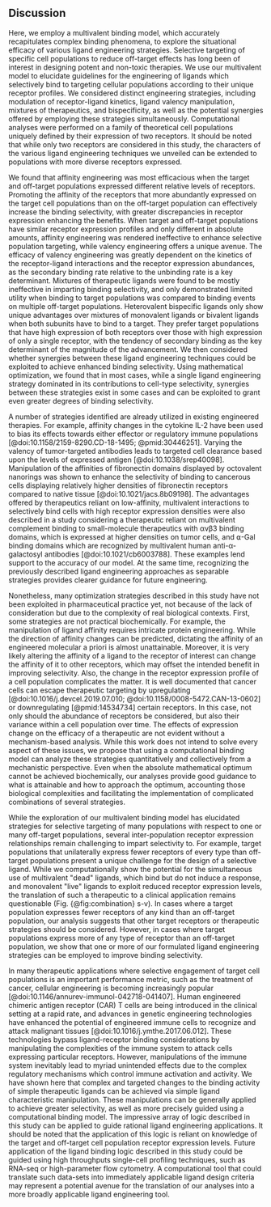 ## Discussion

<!-- Summary. -->

Here, we employ a multivalent binding model, which accurately recapitulates complex binding phenomena, to explore the situational efficacy of various ligand engineering strategies. Selective targeting of specific cell populations to reduce off-target effects has long been of interest in designing potent and non-toxic therapies. We use our multivalent model to elucidate guidelines for the engineering of ligands which selectively bind to targeting cellular populations according to their unique receptor profiles. We considered distinct engineering strategies, including modulation of receptor-ligand kinetics, ligand valency manipulation, mixtures of therapeutics, and bispecificity, as well as the potential synergies offered by employing these strategies simultaneously. Computational analyses were performed on a family of theoretical cell populations uniquely defined by their expression of two receptors. It should be noted that while only two receptors are considered in this study, the characters of the various ligand engineering techniques we unveiled can be extended to populations with more diverse receptors expressed.

We found that affinity engineering was most efficacious when the target and off-target populations expressed different relative levels of receptors. Promoting the affinity of the receptors that more abundantly expressed on the target cell populations than on the off-target population can effectively increase the binding selectivity, with greater discrepancies in receptor expression enhancing the benefits. When target and off-target populations have similar receptor expression profiles and only different in absolute amounts, affinity engineering was rendered ineffective to enhance selective population targeting, while valency engineering offers a unique avenue. The efficacy of valency engineering was greatly dependent on the kinetics of the receptor-ligand interactions and the receptor expression abundances, as the secondary binding rate relative to the unbinding rate is a key determinant. Mixtures of therapeutic ligands were found to be mostly ineffective in imparting binding selectivity, and only demonstrated limited utility when binding to target populations was compared to binding events on multiple off-target populations. Heterovalent bispecific ligands only show unique advantages over mixtures of monovalent ligands or bivalent ligands when both subunits have to bind to a target. They prefer target populations that have high expression of both receptors over those with high expression of only a single receptor, with the tendency of secondary binding as the key determinant of the magnitude of the advancement. We then considered whether synergies between these ligand engineering techniques could be exploited to achieve enhanced binding selectivity. Using mathematical optimization, we found that in most cases, while a single ligand engineering strategy dominated in its contributions to cell-type selectivity, synergies between these strategies exist in some cases and can be exploited to grant even greater degrees of binding selectivity.

<!-- A number of strategies are already employed. -->

A number of strategies identified are already utilized in existing engineered therapies. For example, affinity changes in the cytokine IL-2 have been used to bias its effects towards either effector or regulatory immune populations [@doi:10.1158/2159-8290.CD-18-1495; @pmid:30446251]. Varying the valency of tumor-targeted antibodies leads to targeted cell clearance based upon the levels of expressed antigen [@doi:10.1038/srep40098]. Manipulation of the affinities of fibronectin domains displayed by octovalent nanorings was shown to enhance the selectivity of binding to cancerous cells displaying relatively higher densities of fibronectin receptors compared to native tissue [@doi:10.1021/jacs.8b09198]. The advantages offered by therapeutics reliant on low-affinity, multivalent interactions to selectively bind cells with high receptor expression densities were also described in a study considering a therapeutic reliant on multivalent complement binding to small-molecule therapeutics with αvβ3 binding domains, which is expressed at higher densities on tumor cells, and ⍺-Gal binding domains which are recognized by multivalent human anti-α-galactosyl antibodies [@doi:10.1021/cb6003788]. These examples lend support to the accuracy of our model. At the same time, recognizing the previously described ligand engineering approaches as separable strategies provides clearer guidance for future engineering.

<!-- Still need to implement others. -->

Nonetheless, many optimization strategies described in this study have not been exploited in pharmaceutical practice yet, not because of the lack of consideration but due to the complexity of real biological contexts. First, some strategies are not practical biochemically. For example, the manipulation of ligand affinity requires intricate protein engineering. While the direction of affinity changes can be predicted, dictating the affinity of an engineered molecular a priori is almost unattainable. Moreover, it is very likely altering the affinity of a ligand to the receptor of interest can change the affinity of it to other receptors, which may offset the intended benefit in improving selectivity. Also, the change in the receptor expression profile of a cell population complicates the matter. It is well documented that cancer cells can escape therapeutic targeting by upregulating [@doi:10.1016/j.devcel.2019.07.010; @doi:10.1158/0008-5472.CAN-13-0602] or downregulating [@pmid:14534734] certain receptors. In this case, not only should the abundance of receptors be considered, but also their variance within a cell population over time. The effects of expression change on the efficacy of a therapeutic are not evident without a mechanism-based analysis. While this work does not intend to solve every aspect of these issues, we propose that using a computational binding model can analyze these strategies quantitatively and collectively from a mechanistic perspective. Even when the absolute mathematical optimum cannot be achieved biochemically, our analyses provide good guidance to what is attainable and how to approach the optimum, accounting those biological complexities and facilitating the implementation of complicated combinations of several strategies.

<!-- No strategies for NOT relationships. -->

While the exploration of our multivalent binding model has elucidated strategies for selective targeting of many populations with respect to one or many off-target populations, several inter-population receptor expression relationships remain challenging to impart selectivity to. For example, target populations that unilaterally express fewer receptors of every type than off-target populations present a unique challenge for the design of a selective ligand. While we computationally show the potential for the simultaneous use of multivalent "dead" ligands, which bind but do not induce a response, and monovalent "live" ligands to exploit reduced receptor expression levels, the translation of such a therapeutic to a clinical application remains questionable (Fig. {@fig:combination} s-v). In cases where a target population expresses fewer receptors of any kind than an off-target population, our analysis suggests that other target receptors or therapeutic strategies should be considered. However, in cases where target populations express more of any type of receptor than an off-target population, we show that one or more of our formulated ligand engineering strategies can be employed to improve binding selectivity.

<!-- Impressive range of logic can be built without cells involved. -->

In many therapeutic applications where selective engagement of target cell populations is an important performance metric, such as the treatment of cancer, cellular engineering is becoming increasingly popular [@doi:10.1146/annurev-immunol-042718-041407]. Human engineered chimeric antigen receptor (CAR) T cells are being introduced in the clinical setting at a rapid rate, and advances in genetic engineering technologies have enhanced the potential of engineered immune cells to recognize and attack malignant tissues [@doi:10.1016/j.ymthe.2017.06.012]. These technologies bypass ligand-receptor binding considerations by manipulating the complexities of the immune system to attack cells expressing particular receptors. However, manipulations of the immune system inevitably lead to myriad unintended effects due to the complex regulatory mechanisms which control immune activation and activity. We have shown here that complex and targeted changes to the binding activity of simple therapeutic ligands can be achieved via simple ligand characteristic manipulation. These manipulations can be generally applied to achieve greater selectivity, as well as more precisely guided using a computational binding model. The impressive array of logic described in this study can be applied to guide rational ligand engineering applications. It should be noted that the application of this logic is reliant on knowledge of the target and off-target cell population receptor expression levels. Future application of the ligand binding logic described in this study could be guided using high throughputs single-cell profiling techniques, such as RNA-seq or high-parameter flow cytometry. A computational tool that could translate such data-sets into immediately applicable ligand design criteria may represent a potential avenue for the translation of our analyses into a more broadly applicable ligand engineering tool.

